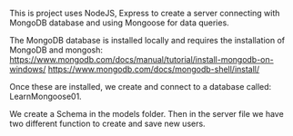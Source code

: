 This is project uses NodeJS, Express to create a server connecting with MongoDB database and using Mongoose for data queries.

The MongoDB database is installed locally and requires the installation of MongoDB and mongosh:
https://www.mongodb.com/docs/manual/tutorial/install-mongodb-on-windows/
https://www.mongodb.com/docs/mongodb-shell/install/

Once these are installed, we create and connect to a database called: LearnMongoose01.

We create a Schema in the models folder.
Then in the server file we have two different function to create and save new users.